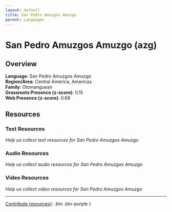 ```yaml
---
layout: default
title: San Pedro Amuzgos Amuzgo
parent: Languages
---
```


# San Pedro Amuzgos Amuzgo (azg)

## Overview

**Language**: San Pedro Amuzgos Amuzgo  
**Region/Area**: Central America, Americas  
**Family**: Otomanguean  
**Grassroots Presence (z-score)**: 0.15  
**Web Presence (z-score)**: 0.68  

## Resources

### Text Resources
*Help us collect text resources for San Pedro Amuzgos Amuzgo*

### Audio Resources
*Help us collect audio resources for San Pedro Amuzgos Amuzgo*

### Video Resources
*Help us collect video resources for San Pedro Amuzgos Amuzgo*

---

[Contribute resources](https://forms.office.com/e/1SfLJx3u1r){: .btn .btn-purple }
